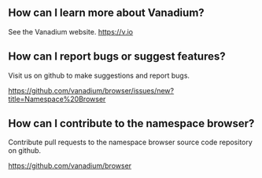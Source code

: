 How can I learn more about Vanadium?<a name="1"></a>
------------------------------------

See the Vanadium website. https://v.io

How can I report bugs or suggest features?<a name="2"></a>
-----------------------------------------

Visit us on github to make suggestions and report bugs.

https://github.com/vanadium/browser/issues/new?title=Namespace%20Browser

How can I contribute to the namespace browser?<a name="3"></a>
----------------------------------------------

Contribute pull requests to the namespace browser source code repository on github.

https://github.com/vanadium/browser
<p>&nbsp;</p>
